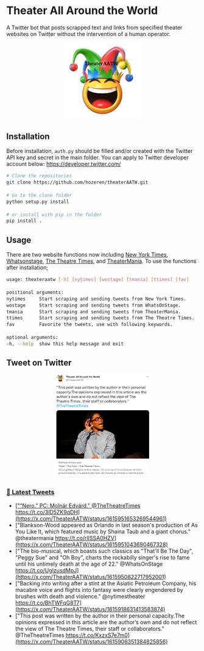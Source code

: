 Theater All Around the World
========

A Twitter bot that posts scrapped text and links from specified theater websites on Twitter without the intervention of a human operator.

<p align="center">
<img src="theaterAATW_logo.png"  alt="TheaterAATW" width="40%">
</p>
<p align="center">

## Installation
  Before installation, `auth.py` should be filled and/or created with the Twitter API key and secret in the main folder. You can apply to Twitter developer account below:
  https://developer.twitter.com/
  
  ```bash
  # Clone the repositories
  git clone https://github.com/hozeren/theaterAATW.git
  
  # Go to the clone folder
  python setup.py install
  
  # or install with pip in the folder
  pip install .
  ```
## Usage
  There are two website functions now including [New York Times](https://www.nytimes.com/section/theater), [Whatsonstage](https://www.whatsonstage.com/news/?categories=theatre-news), [The Theatre Times](https://thetheatretimes.com/featured/), and [TheaterMania](https://www.theatermania.com/news/). To use the functions after installation;
  ```bash
usage: theateraatw [-h] [nytimes] [wostage] [tmania] [ttimes] [fav]

positional arguments:
  nytimes     Start scraping and sending tweets from New York Times.
  wostage     Start scraping and sending tweets from WhatsOnStage.
  tmania      Start scraping and sending tweets from TheaterMania.
  ttimes      Start scraping and sending tweets from The Theatre Times.
  fav         Favorite the tweets, use with following keywords.

optional arguments:
  -h, --help  show this help message and exit
  ```
## Tweet on Twitter
  
<p align="center">
<a href="https://twitter.com/TheaterAATW/status/1488766001269420034"><img src="example-tweet.png"  alt="TheaterAATW" width="50%">
</p>
<p align="center">

### 📱 Latest Tweets

<!-- TWITTER:START -->
- [&quot;“Nero.” PC: Molnár Edvárd.&quot; @TheTheatreTimes https://t.co/3lD5ZK9qDH](https://x.com/TheaterAATW/status/1615951653269544961)
- [&quot;Blankson-Wood appeared as Orlando in last season&#39;s production of As You Like It, which featured music by Shaina Taub and a giant chorus.&quot; @theatermania https://t.co/rlISSA0HZV](https://x.com/TheaterAATW/status/1615951043690467328)
- [&quot;The bio-musical, which boasts such classics as &quot;That&#39;ll Be The Day&quot;, &quot;Peggy Sue&quot; and &quot;Oh Boy&quot;, charts the rockabilly singer&#39;s rise to fame until his untimely death at the age of 22.&quot; @WhatsOnStage https://t.co/UglzusdMpJ](https://x.com/TheaterAATW/status/1615950822717952001)
- [&quot;Backing into writing after a stint at the Asiatic Petroleum Company, his macabre voice and flights into fantasy were clearly engendered by brushes with death and violence.&quot; @nytimestheater https://t.co/BhTWFqG8T7](https://x.com/TheaterAATW/status/1615918631413583874)
- [&quot;This post was written by the author in their personal capacity.The opinions expressed in this article are the author’s own and do not reflect the view of The Theatre Times, their staff or collaborators.&quot; @TheTheatreTimes https://t.co/KxzxS7e7m0](https://x.com/TheaterAATW/status/1615906351384825856)
<!-- TWITTER:END -->
